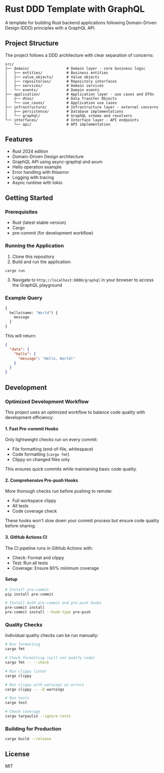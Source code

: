 # Rust DDD Template with GraphQL

A template for building Rust backend applications following Domain-Driven Design (DDD) principles with a GraphQL API.

## Project Structure

The project follows a DDD architecture with clear separation of concerns:

```
src/
├── domain/                 # Domain layer - core business logic
│   ├── entities/           # Business entities
│   ├── value_objects/      # Value objects
│   ├── repositories/       # Repository interfaces
│   ├── services/           # Domain services
│   └── events/             # Domain events
├── application/            # Application layer - use cases and DTOs
│   ├── dtos/               # Data Transfer Objects
│   └── use_cases/          # Application use cases
├── infrastructure/         # Infrastructure layer - external concerns
│   ├── persistence/        # Database implementations
│   └── graphql/            # GraphQL schema and resolvers
└── interfaces/             # Interface layer - API endpoints
    └── api/                # API implementation
```

## Features

- Rust 2024 edition
- Domain-Driven Design architecture
- GraphQL API using async-graphql and axum
- Hello operation example
- Error handling with thiserror
- Logging with tracing
- Async runtime with tokio

## Getting Started

### Prerequisites

- Rust (latest stable version)
- Cargo
- pre-commit (for development workflow)

### Running the Application

1. Clone this repository
2. Build and run the application:

```bash
cargo run
```

3. Navigate to `http://localhost:8000/graphql` in your browser to access the GraphQL playground

### Example Query

```graphql
{
  hello(name: "World") {
    message
  }
}
```

This will return:

```json
{
  "data": {
    "hello": {
      "message": "Hello, World!"
    }
  }
}
```

## Development

### Optimized Development Workflow

This project uses an optimized workflow to balance code quality with development efficiency:

#### 1. Fast Pre-commit Hooks

Only lightweight checks run on every commit:
- File formatting (end-of-file, whitespace)
- Code formatting (`cargo fmt`)
- Clippy on changed files only

This ensures quick commits while maintaining basic code quality.

#### 2. Comprehensive Pre-push Hooks

More thorough checks run before pushing to remote:
- Full workspace clippy
- All tests
- Code coverage check

These hooks won't slow down your commit process but ensure code quality before sharing.

#### 3. GitHub Actions CI

The CI pipeline runs in GitHub Actions with:
- Check: Format and clippy
- Test: Run all tests
- Coverage: Ensure 80% minimum coverage

#### Setup

```bash
# Install pre-commit
pip install pre-commit

# Install both pre-commit and pre-push hooks
pre-commit install
pre-commit install --hook-type pre-push
```

### Quality Checks

Individual quality checks can be run manually:

```bash
# Run formatting
cargo fmt

# Check formatting (will not modify code)
cargo fmt -- --check

# Run clippy linter
cargo clippy

# Run clippy with warnings as errors
cargo clippy -- -D warnings

# Run tests
cargo test

# Check coverage
cargo tarpaulin --ignore-tests
```

### Building for Production

```bash
cargo build --release
```

## License

MIT
